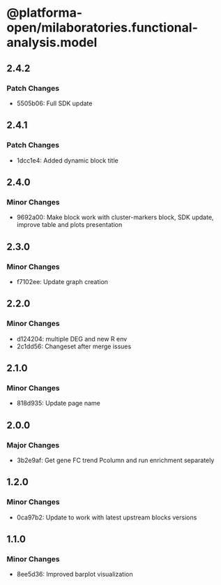 # @platforma-open/milaboratories.functional-analysis.model

## 2.4.2

### Patch Changes

- 5505b06: Full SDK update

## 2.4.1

### Patch Changes

- 1dcc1e4: Added dynamic block title

## 2.4.0

### Minor Changes

- 9692a00: Make block work with cluster-markers block, SDK update, improve table and plots presentation

## 2.3.0

### Minor Changes

- f7102ee: Update graph creation

## 2.2.0

### Minor Changes

- d124204: multiple DEG and new R env
- 2c1dd56: Changeset after merge issues

## 2.1.0

### Minor Changes

- 818d935: Update page name

## 2.0.0

### Major Changes

- 3b2e9af: Get gene FC trend Pcolumn and run enrichment separately

## 1.2.0

### Minor Changes

- 0ca97b2: Update to work with latest upstream blocks versions

## 1.1.0

### Minor Changes

- 8ee5d36: Improved barplot visualization
